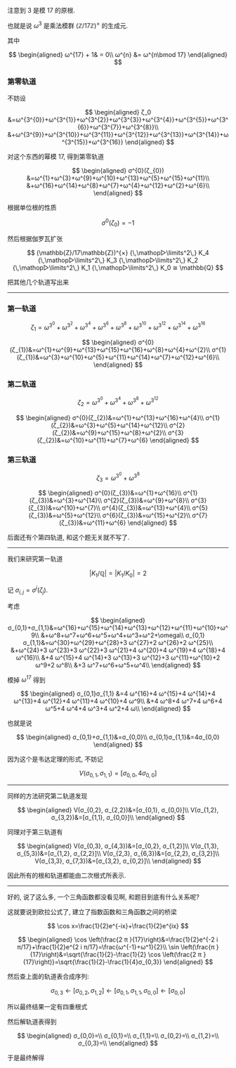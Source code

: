 注意到 $3$ 是模 $17$ 的原根.

也就是说 $ω^3$ 是乘法模群 $(\mathbb{Z}/17\mathbb{Z})^{×}$ 的生成元.

其中

$$
\begin{aligned}
ω^{17} + 1& = 0\\
ω^{n} &= ω^{n\bmod 17}
\end{aligned}
$$

### 第零轨道

不妨设

$$
\begin{aligned}
ζ_0
&=ω^{3^{0}}+ω^{3^{1}}+ω^{3^{2}}+ω^{3^{3}}+ω^{3^{4}}+ω^{3^{5}}+ω^{3^{6}}+ω^{3^{7}}+ω^{3^{8}}\\
&+ω^{3^{9}}+ω^{3^{10}}+ω^{3^{11}}+ω^{3^{12}}+ω^{3^{13}}+ω^{3^{14}}+ω^{3^{15}}+ω^{3^{16}}
\end{aligned}
$$

对这个东西的幂模 $17$, 得到第零轨道

$$
\begin{aligned}
σ^{0}(ζ_{0})
&=ω^{1}+ω^{3}+ω^{9}+ω^{10}+ω^{13}+ω^{5}+ω^{15}+ω^{11}\\
&+ω^{16}+ω^{14}+ω^{8}+ω^{7}+ω^{4}+ω^{12}+ω^{2}+ω^{6}\\
\end{aligned}
$$

根据单位根的性质

$$σ^{0}(ζ_{0})=-1$$

然后根据伽罗瓦扩张 

$$
(\mathbb{Z}/17\mathbb{Z})^{×}
{\,\mathop▷\limits^2\,} K_4
{\,\mathop▷\limits^2\,} K_3
{\,\mathop▷\limits^2\,} K_2
{\,\mathop▷\limits^2\,} K_1
{\,\mathop▷\limits^2\,} K_0
≅ \mathbb{Q}
$$

把其他几个轨道写出来

---

### 第一轨道

$$
ζ_1=ω^{3^{0}}+ω^{3^{2}}+ω^{3^{4}}+ω^{3^{6}}+ω^{3^{8}}+ω^{3^{10}}+ω^{3^{12}}+ω^{3^{14}}+ω^{3^{16}}
$$

$$
\begin{aligned}
σ^{0}(ζ_{1})&=ω^{1}+ω^{9}+ω^{13}+ω^{15}+ω^{16}+ω^{8}+ω^{4}+ω^{2}\\
σ^{1}(ζ_{1})&=ω^{3}+ω^{10}+ω^{5}+ω^{11}+ω^{14}+ω^{7}+ω^{12}+ω^{6}\\
\end{aligned}
$$

### 第二轨道

$$
ζ_{2}=ω^{3^{0}}+ω^{3^{4}}+ω^{3^{8}}+ω^{3^{12}}
$$

$$
\begin{aligned}
σ^{0}(ζ_{2})&=ω^{1}+ω^{13}+ω^{16}+ω^{4}\\
σ^{1}(ζ_{2})&=ω^{3}+ω^{5}+ω^{14}+ω^{12}\\
σ^{2}(ζ_{2})&=ω^{9}+ω^{15}+ω^{8}+ω^{2}\\
σ^{3}(ζ_{2})&=ω^{10}+ω^{11}+ω^{7}+ω^{6}
\end{aligned}
$$

### 第三轨道

$$
ζ_{3}=ω^{3^{0}}+ω^{3^{8}}
$$

$$
\begin{aligned}
σ^{0}(ζ_{3})&=ω^{1}+ω^{16}\\
σ^{1}(ζ_{3})&=ω^{3}+ω^{14}\\
σ^{2}(ζ_{3})&=ω^{9}+ω^{8}\\
σ^{3}(ζ_{3})&=ω^{10}+ω^{7}\\
σ^{4}(ζ_{3})&=ω^{13}+ω^{4}\\
σ^{5}(ζ_{3})&=ω^{5}+ω^{12}\\
σ^{6}(ζ_{3})&=ω^{15}+ω^{2}\\
σ^{7}(ζ_{3})&=ω^{11}+ω^{6}
\end{aligned}
$$

后面还有个第四轨道, 和这个题无关就不写了.

---

我们来研究第一轨道

$$
|K_1/\mathbb{Q}| = |K_1/K_0|=2
$$

记 $σ_{i,j} = σ^{i}(ζ_{j})$.

考虑

$$
\begin{aligned}
σ_{0,1}+σ_{1,1}&=ω^{16}+ω^{15}+ω^{14}+ω^{13}+ω^{12}+ω^{11}+ω^{10}+ω^9\\
&+ω^8+ω^7+ω^6+ω^5+ω^4+ω^3+ω^2+\omega\\
σ_{0,1}σ_{1,1}&=ω^{30}+ω^{29}+ω^{28}+3 ω^{27}+2 ω^{26}+2 ω^{25}\\
&+ω^{24}+3 ω^{23}+3 ω^{22}+3 ω^{21}+4 ω^{20}+4 ω^{19}+4 ω^{18}+4 ω^{16}\\
&+4 ω^{15}+4 ω^{14}+3 ω^{13}+3 ω^{12}+3 ω^{11}+ω^{10}+2 ω^9+2 ω^8\\
&+3 ω^7+ω^6+ω^5+ω^4\\
\end{aligned}
$$

模掉 $ω^{17}$ 得到

$$
\begin{aligned}
σ_{0,1}σ_{1,1}
&=4 ω^{16}+4 ω^{15}+4 ω^{14}+4 ω^{13}+4 ω^{12}+4 ω^{11}+4 ω^{10}+4 ω^9\\
&+4 ω^8+4 ω^7+4 ω^6+4 ω^5+4 ω^4+4 ω^3+4 ω^2+4 ω\\
\end{aligned}
$$

也就是说 

$$
\begin{aligned}
σ_{0,1}+σ_{1,1}&=σ_{0,0}\\
σ_{0,1}σ_{1,1}&=4σ_{0,0}
\end{aligned}
$$

因为这个是韦达定理的形式, 不妨记 

$$
V(σ_{0,1}, σ_{1,1}) = [σ_{0,0} , 4 σ_{0,0}]
$$

---

同样的方法研究第二轨道发现

$$
\begin{aligned}
V(σ_{0,2}, σ_{2,2})&=[σ_{0,1}, σ_{0,0}]\\
V(σ_{1,2}, σ_{3,2})&=[σ_{1,1}, σ_{0,0}]\\
\end{aligned}
$$

同理对于第三轨道有

$$
\begin{aligned}
V(σ_{0,3}, σ_{4,3})&=[σ_{0,2}, σ_{1,2}]\\
V(σ_{1,3}, σ_{5,3})&=[σ_{1,2}, σ_{2,2}]\\
V(σ_{2,3}, σ_{6,3})&=[σ_{2,2}, σ_{3,2}]\\
V(σ_{3,3}, σ_{7,3})&=[σ_{3,2}, σ_{0,2}]\\
\end{aligned}
$$

因此所有的根和轨道都能由二次根式所表示.


---

好的, 说了这么多, 一个三角函数都没看见啊, 和题目到底有什么关系呢?


这就要说到欧拉公式了, 建立了指数函数和三角函数之间的桥梁

$$
\cos x=\frac{1}{2}e^{-ix}+\frac{1}{2}e^{ix}
$$

$$
\begin{aligned}
\cos \left(\frac{2 π }{17}\right)&=\frac{1}{2}e^{-2 i π/17}+\frac{1}{2}e^{2 i π/17}=\frac{ω^{-1}+ω^1}{2}\\
\sin \left(\frac{π }{17}\right)&=\sqrt{\frac{1}{2}-\frac{1}{2} \cos \left(\frac{2 π }{17}\right)}=\sqrt{\frac{1}{2}-\frac{1}{4}σ_{0,3}}
\end{aligned}
$$

然后查上面的轨道表合成序列:

$$
σ_{0,3} 
←[σ_{0,2}, σ_{1,2}]
←[σ_{0,1}, σ_{1,1}, σ_{0,0}]
←[σ_{0,0}]
$$

所以最终结果一定有四重根式

然后解轨道表得到

$$
\begin{aligned}
σ_{0,0}=\\
σ_{0,1}=\\
σ_{1,1}=\\
σ_{0,2}=\\
σ_{1,2}=\\
σ_{0,3}=\\
\end{aligned}
$$

于是最终解得

